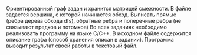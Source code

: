 Ориентированный граф задан и хранится матрицей смежности. В файле задается вершина, с которой начинается обход. Выписать прямые (ребра дерева обхода dfs), обратные ребра и поперечные ребра (не связывают предков и потомков)
Во всех заданиях необходимо реализовать программу на языке C/C++. В исходном файле содержится описание графа (способ хранения описан в задании). Программа выводит результат своей работы в текстовый файл. 

